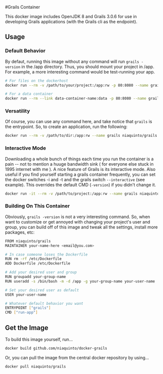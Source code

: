 #Grails Container

This docker image includes OpenJDK 8 and Grails 3.0.6 for use in developing Grails applications (with the Grails cli as the endpoint).

## Usage

### Default Behavior
By defaut, running this image without any command will run `grails -version` in the /app directory. Thus, you should mount your project in /app. For example, a more interesting command would be test-running your app.

```bash
# For files on the dockerhost
docker run --rm -v /path/to/your/project:/app:rw -p 80:8080 --name grails niaquinto/grails grails run-app

# For a data container
docker run --rm --link data-container-name:data -p 80:8080 --name grails niaquinto/grails grails run-app
```

### Versatility
Of course, you can use any command here, and take notice that `grails` is the entrypoint. So, to create an application, run the following:

```bash
docker run --rm -v /path/to/dir:/app:rw --name grails niaquinto/grails create-app helloworld
```

### Interactive Mode
Downloading a whole bunch of things each time you run the container is a pain -- not to mention a huuge bandwidth sink ( for everyone else stuck in 1995 internet with me ). A nice feature of Grails is its interactive mode. Also useful if you find yourself starting a grails container frequently, you can set the docker switches -i and -t and the grails switch `--interactive` (see example). This overrides the default CMD (`-version`) if you didn't change it.

```bash
docker run -it --rm -v /path/to/project:/app:rw --name grails niaquinto/grails --interactive
```

### Building On This Container

Obviously, `grails -version` is not a very interesting command. So, when want to customize or get annoyed with changing your project's user and group, you can build off of this image and tweak all the settings, install more packages, etc:

```bash
FROM niaquinto/grails
MAINTAINER your-name-here <email@you.com>

# In case someone loses the Dockerfile
RUN rm -rf /etc/Dockerfile
ADD Dockerfile /etc/Dockerfile

# Add your desired user and group
RUN groupadd your-group-name
RUN useradd -s /bin/bash -m -d /app -g your-group-name your-user-name

# Set your desired user as default
USER your-user-name

# Whatever default behavior you want
ENTRYPOINT ["grails"]
CMD ["run-app"]
```

## Get the Image

To build this image yourself, run...
 
```bash
docker build github.com/niaquinto/docker-grails
```

Or, you can pull the image from the central docker repository by using... 

```bash
docker pull niaquinto/grails
```
